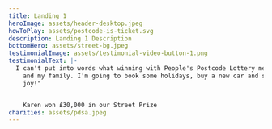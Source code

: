 ```yaml
---
title: Landing 1
heroImage: assets/header-desktop.jpeg
howToPlay: assets/postcode-is-ticket.svg
description: Landing 1 Description
bottomHero: assets/street-bg.jpeg
testimonialImage: assets/testimonial-video-button-1.png
testimonialText: |-
  I can't put into words what winning with People's Postcode Lottery means to me
    and my family. I'm going to book some holidays, buy a new car and spread the
    joy!"


    Karen won £30,000 in our Street Prize
charities: assets/pdsa.jpeg
---
```


